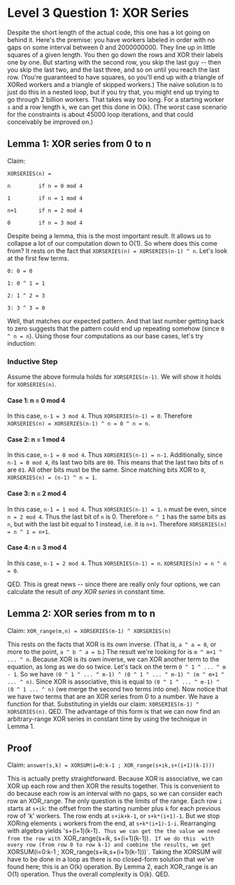 # Level 3 Question 1: XOR Series

Despite the short length of the actual code, this one has a lot going on behind it. Here's the premise: you have workers labeled in order with no gaps
on some interval between 0 and 2000000000. They line up in little squares of a given length. You then go down the rows and XOR their labels
one by one. But starting with the second row, you skip the last guy -- then you skip the last two, and the last three, and so on until you
reach the last row. (You're guaranteed to have squares, so you'll end up with a triangle of XORed workers and a triangle of skipped workers.)
The naive solution is to just do this in a nested loop, but if you try that, you might end up trying to go through 2 billion workers. That
takes way too long. For a starting worker `s` and a row length `k`, we can get this done in O(k). (The worst case scenario for the constraints 
is about 45000 loop iterations, and that could conceivably be improved on.)

## Lemma 1: XOR series from 0 to n


Claim:


`XORSERIES(n) = `

`n         if n = 0 mod 4`

`1         if n = 1 mod 4`

`n+1       if n = 2 mod 4`

`0         if n = 3 mod 4`

Despite being a lemma, this is the most important result. It allows us to collapse a lot of our computation down to O(1). 
So where does this come from? It rests on the fact that `XORSERIES(n) = XORSERIES(n-1) ^ n`. Let's look at the first few terms.


`0: 0 = 0`

`1: 0 ^ 1 = 1`

`2: 1 ^ 2 = 3`

`3: 3 ^ 3 = 0`

Well, that matches our expected pattern. And that last number getting back to zero suggests that the pattern could end up repeating somehow
(since `0 ^ n = n`). Using those four computations as our base cases, let's try induction:

### Inductive Step
Assume the above formula holds for `XORSERIES(n-1)`. We will show it holds for `XORSERIES(n)`.

#### Case 1: n = 0 mod 4
In this case, `n-1 = 3 mod 4`. Thus `XORSERIES(n-1) = 0`. Therefore `XORSERIES(n) = XORSERIES(n-1) ^ n = 0 ^ n = n`.

#### Case 2: n = 1 mod 4
In this case, `n-1 = 0 mod 4`. Thus `XORSERIES(n-1) = n-1`. Additionally, since `n-1 = 0 mod 4`, its last two bits are `00`. This means that
the last two bits of n are `01`. All other bits must be the same. Since matching bits XOR to `0`, `XORSERIES(n) = (n-1) ^ n = 1`.

#### Case 3: n = 2 mod 4
In this case, `n-1 = 1 mod 4`. Thus `XORSERIES(n-1) = 1`. `n` must be even, since `n = 2 mod 4`. Thus the last bit of `n` is 0. Therefore `n ^ 1` 
has the same bits as `n`, but with the last bit equal to 1 instead, i.e. it is `n+1`. Therefore `XORSERIES(n) = n ^ 1 = n+1`.

#### Case 4: n = 3 mod 4
In this case, `n-1 = 2 mod 4`. Thus `XORSERIES(n-1) = n`. `XORSERIES(n) = n ^ n = 0`.

QED. This is great news -- since there are really only four options, we can calculate the result of *any XOR series* in constant time.

## Lemma 2: XOR series from m to n

Claim: `XOR_range(m,n) = XORSERIES(m-1) ^ XORSERIES(n)`

This rests on the facts that XOR is its own inverse. (That is, `a ^ a = 0`, or more to the point, `a ^ b ^ a = b`.)
The result we're looking for is `m ^ m+1 ^ ... ^ n`. Because XOR is its own inverse, we can XOR another term to the equation, as long as we 
do so twice. Let's tack on the term `0 ^ 1 ^ ... ^ m - 1`. So we have `(0 ^ 1 ^ ... ^ m-1) ^ (0 ^ 1 ^ ... ^ m-1) ^ (m ^ m+1 ^ ... ^ n)`.
Since XOR is associative, this is equal to `(0 ^ 1 ^ ... ^ m-1) ^ (0 ^ 1 ... ^ n)` (we merge the second two terms into one). 
Now notice that we have two terms that are an XOR series from 0 to a number. We have a function for that. Substituting in yields our claim:
`XORSERIES(m-1) ^ XORSERIES(n)`. QED. The advantage of this form is that we can now find an arbitrary-range XOR series in
constant time by using the technique in Lemma 1.

## Proof

Claim: `answer(s,k) = XORSUM(i=0:k-1 ; XOR_range(s+ik,s+(i+1)(k-1)))`

This is actually pretty straightforward. Because XOR is associative, we can XOR up each row and then XOR the results together. This is 
convenient to do because each row is an interval with no gaps, so we can consider each row an XOR_range. The only question is
the limits of the range. Each row `i` starts at `s+ik`: the offset from the starting number plus `k` for each previous row of 'k' workers.
The row ends at `s+ik+k-1`, or `s+k*(i+1)-1`. But we stop XORing elements `i` workers from the end, at `s+k*(i+1)-1-i`. Rearranging with 
algebra yields 's+(i+1)(k-1)`. Thus we can get the the value we need from the row with `XOR_range(s+ik, s+(i+1)(k-1))`. If we do this 
with every row (from row 0 to row k-1) and combine the results, we get `XORSUM(i=0:k-1 ; XOR_range(s+ik,s+(i+1)(k-1)))`. Taking the XORSUM
will have to be done in a loop as there is no closed-form solution that we've found here; this is an O(k) operation. By Lemma 2, 
each XOR_range is an O(1) operation. Thus the overall complexity is O(k). QED.



